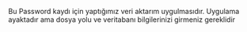 Bu Password kaydı için yaptığımız veri aktarım uygulmasıdır.
Uygulama ayaktadır ama dosya yolu ve veritabanı bilgilerinizi girmeniz gereklidir
